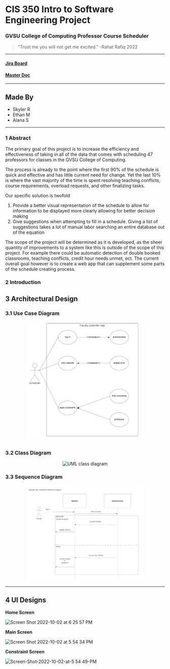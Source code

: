 # CIS 350 Intro to Software Engineering Project
### GVSU College of Computing Professor Course Scheduler
> "Trust me you will not get me excited." -Rahat Rafiq 2022
___

#### [Jira Board](https://skylerruiter.atlassian.net/jira/software/projects/SEPROJ/boards/4/backlog)
#### [Master Doc](https://docs.google.com/document/d/1HsiiA_qSesVKqVJYQbRfsFRsPfKZgV0dTYukX1p7uEI/edit?usp=sharing)
___
## Made By
* Skyler R
* Ethan M
* Alana S
___

### 1 Abstract
The primary goal of this project is to increase the efficiency and effectiveness of taking in all of the data that comes with scheduling 47 professors for classes in the GVSU College of Computing. 

The process is already to the point where the first 90% of the schedule is quick and effective and has little current need for change. Yet the last 10% is where the vast majority of the time is spent resolving teaching conflicts, course requirements, overload requests, and other finalizing tasks. 

Our specific solution is twofold 
1) Provide a better visual representation of the schedule to allow for information to be displayed more clearly allowing for better decision making 
2) Give suggestions when attempting to fill in a schedule. Giving a list of suggestions takes a lot of manual labor searching an entire database out of the equation

The scope of the project will be determined as it is developed, as the sheer quantity of improvements to a system like this is outside of the scope of this project. For example there could be automatic detection of double booked classrooms, teaching conflicts, credit hour needs unmet, ect. The current overall goal however is to create a web app that can supplement some parts of the schedule creating process.


### 2 Introduction


## 3 Architectural Design

### 3.1 Use Case Diagram
<p align="center">
  <img width="75%" alt="UML class diagram" src="https://github.com/Skylake0106/350_GVSU_calander_app/blob/e852384296b769ada0bd0baa15627da41162c5ba/UML%20use%20case.png">
</p>

### 3.2 Class Diagram
<p align="center">
  <img width="75%" alt="UML class diagram" src="https://user-images.githubusercontent.com/94251267/193959366-363cb30a-a0aa-470e-bcbc-f43adebb5b1c.png">
</p>

### 3.3 Sequence Diagram
<p align="center">
  <img width="75%" alt="UML class diagram" src="https://github.com/Skylake0106/350_GVSU_calander_app/blob/e852384296b769ada0bd0baa15627da41162c5ba/UML%20sequence.png">
</p>

___

## 4 UI Designs

**Home Screen**

<img width="615" alt="Screen Shot 2022-10-02 at 6 25 57 PM" src="https://user-images.githubusercontent.com/89789705/193479490-1208a3af-f582-437b-b50e-0a9dd18e206b.png">

**Main Screen**

<img width="612" alt="Screen Shot 2022-10-02 at 5 54 34 PM" src="https://user-images.githubusercontent.com/89789705/193479526-2b2e87cf-7d78-4604-8536-ba3b11f9c4a2.png">

**Constraint Screen**

![Screen-Shot-2022-10-02-at-5 54 49-PM](https://user-images.githubusercontent.com/89789705/193479539-5ef80d7d-301f-4990-91f4-4ba7cd871cc9.jpeg)

